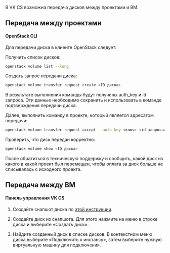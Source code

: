 В VK CS возможна передача дисков между проектами и ВМ.

## Передача между проектами

#### OpenStack CLI

Для передачи диска в клиенте OpenStack следует:

Получить список дисков:

```bash
openstack volume list --long
```

Создать запрос передачи диска:

```bash
openstack volume transfer request create <ID диска>
```

В результате выполнения команды будут получены auth_key и id запроса. Эти данные необходимо сохранить и использовать в команде подтверждения передачи диска.

Далее, выполнить команду в проекте, который является адресатом передачи:

```bash
openstack volume transfer request accept --auth-key <ключ> <id запроса>
```

Проверить, что диск передан корректно:

```bash
openstack volume show <ID диска>
```

После обратиться в техническую поддержку и сообщить, какой диск из какого в какой проект был перемещен, чтобы оплата за диск больше не списывалась с исходного проекта.

## Передача между ВМ

#### Панель управления VK CS

1. Создайте снапшот диска по [этой инструкции](https://mcs.mail.ru/help/ru_RU/vm-volumes/volume-snapshot).

2. Создайте диск из снапшота. Для этого нажмите на меню в строке диска и выберите «Создать диск».

3. Найдите созданный диск в списке дисков. В контекстном меню диска выберите «Подключить к инстансу», затем выберите нужную виртуальную машину для подключения.
